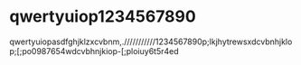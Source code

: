 # qwertyuiop1234567890
qwertyuiopasdfghjklzxcvbnm,.///////////1234567890p;lkjhytrewsxdcvbnhjklop;[;po0987654wdcvbhnjkiop-[;ploiuy6t5r4ed
